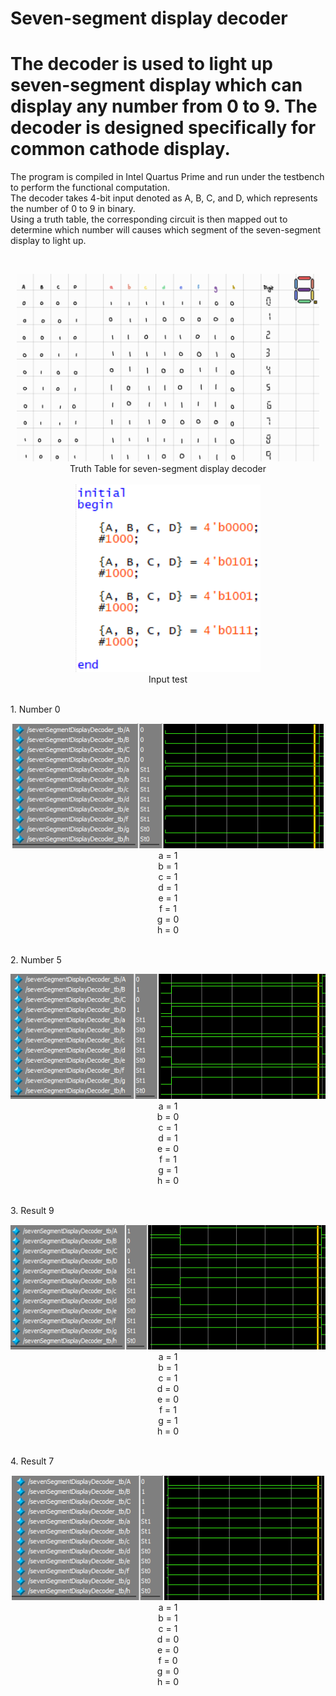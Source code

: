 # Seven-segment display decoder
# The decoder is used to light up seven-segment display which can display any number from 0 to 9. The decoder is designed specifically for common cathode display.

The program is compiled in Intel Quartus Prime and run under the testbench to perform the functional computation. <br />
The decoder takes 4-bit input denoted as A, B, C, and D, which represents the number of 0 to 9 in binary. <br />
Using a truth table, the corresponding circuit is then mapped out to determine which number will causes which segment of the seven-segment display to light up. <br />

<br />
<p align="center">
  <img src="Sources/Truth Table.jpg" height="300"><br />
  Truth Table for seven-segment display decoder<br /><br />
  <img src="Sources/TestInput.png" height="300"><br />
  Input test<br />
</p>

<br />
1. Number 0
<br />
<p align="center">
  <img src="Sources/1. 0000.png" height="200"><br />
  a = 1<br />
  b = 1<br />
  c = 1<br />
  d = 1<br />
  e = 1<br />
  f = 1<br />
  g = 0<br />
  h = 0<br />
</p>

<br />
2. Number 5
<br />
<p align="center">
  <img src="Sources/2. 0101.png" height="200"><br />
  a = 1<br />
  b = 0<br />
  c = 1<br />
  d = 1<br />
  e = 0<br />
  f = 1<br />
  g = 1<br />
  h = 0<br />
</p>

<br />
3. Result 9
<br />
<p align="center">
  <img src="Sources/3. 1001.png" height="200"><br />
  a = 1<br />
  b = 1<br />
  c = 1<br />
  d = 0<br />
  e = 0<br />
  f = 1<br />
  g = 1<br />
  h = 0<br />
</p>

<br />
4. Result 7
<br />
<p align="center">
  <img src="Sources/4. 0111.png" height="200"><br />
  a = 1<br />
  b = 1<br />
  c = 1<br />
  d = 0<br />
  e = 0<br />
  f = 0<br />
  g = 0<br />
  h = 0<br />
</p>
